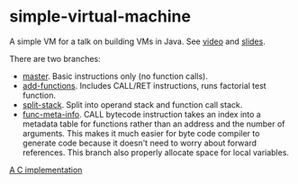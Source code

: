 simple-virtual-machine
======================

A simple VM for a talk on building VMs in Java. See [video](https://www.youtube.com/watch?v=OjaAToVkoTw) and [slides](http://www.slideshare.net/parrt/how-to-build-a-virtual-machine).

There are two branches:

* [master](https://github.com/parrt/simple-virtual-machine). Basic instructions only (no function calls).
* [add-functions](https://github.com/parrt/simple-virtual-machine/tree/add-functions). Includes CALL/RET instructions, runs factorial test function.
* [split-stack](https://github.com/parrt/simple-virtual-machine/tree/split-stack). Split into operand stack and function call stack.
* [func-meta-info](https://github.com/parrt/simple-virtual-machine/tree/func-meta-info).  CALL bytecode instruction takes an index into a metadata table for functions rather than an address and the number of arguments. This makes it much easier for byte code compiler to generate code because it doesn't need to worry about forward references. This branch also properly allocate space for local variables.

[A C implementation](https://github.com/codyebberson/vm)
